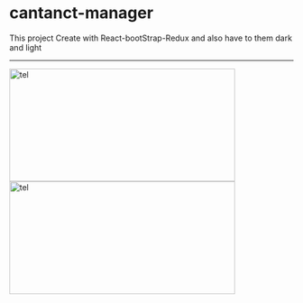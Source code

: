 # cantanct-manager
This project Create with React-bootStrap-Redux and also have to them dark and light
<hr>
<img src="https://user-images.githubusercontent.com/115412256/232714794-e93ff72e-41a2-456f-a8bc-3eb3f820311f.PNG" alt="tel" width="400" height="200" />
<img src="https://user-images.githubusercontent.com/115412256/232714980-c8cb57c2-76e1-4bd8-b1d7-ad3b0a72d5eb.png" alt="tel" width="400" height="200" />
